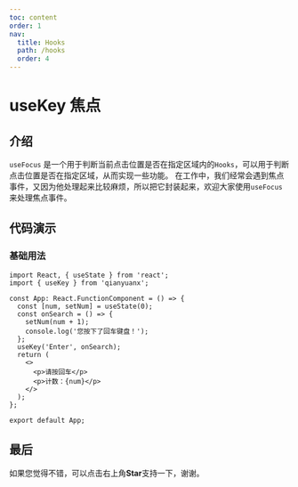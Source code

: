 ```yaml
---
toc: content
order: 1
nav:
  title: Hooks
  path: /hooks
  order: 4
---
```


# useKey 焦点

## 介绍

`useFocus` 是一个用于判断当前点击位置是否在指定区域内的`Hooks`，可以用于判断点击位置是否在指定区域，从而实现一些功能。
在工作中，我们经常会遇到焦点事件，又因为他处理起来比较麻烦，所以把它封装起来，欢迎大家使用`useFocus`来处理焦点事件。

## 代码演示

### 基础用法

```tsx
import React, { useState } from 'react';
import { useKey } from 'qianyuanx';

const App: React.FunctionComponent = () => {
  const [num, setNum] = useState(0);
  const onSearch = () => {
    setNum(num + 1);
    console.log('您按下了回车键盘！');
  };
  useKey('Enter', onSearch);
  return (
    <>
      <p>请按回车</p>
      <p>计数：{num}</p>
    </>
  );
};

export default App;
```

## 最后

如果您觉得不错，可以点击右上角**Star**支持一下，谢谢。
